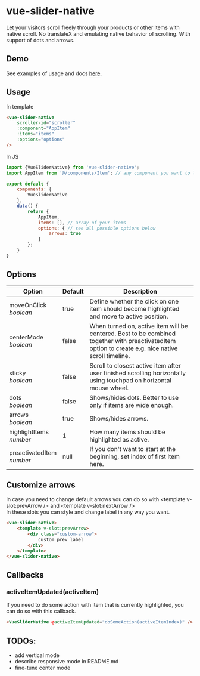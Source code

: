 # vue-slider-native
Let your visitors scroll freely through your products or other items with native scroll.
No translateX and emulating native behavior of scrolling. With support of dots and arrows.

## Demo
See examples of usage and docs [here](https://isobar-cz.github.io/vue-slider-native/).

## Usage
In template
```html
<vue-slider-native
    scroller-id="scroller" 
    :component="AppItem" 
    :items="items"
    :options="options"
/>
```
In JS
```js
import {VueSliderNative} from 'vue-slider-native';
import AppItem from '@/components/Item'; // any component you want to loop

export default {
    components: {
        VueSliderNative
    },
    data() {
        return {
            AppItem,
            items: [], // array of your items
            options: { // see all possible options below
                arrows: true
            }
        };
    }
}
```
## Options

| Option                     	| Default 	| Description                                                                                                                                         	|
|----------------------------	|---------	|-----------------------------------------------------------------------------------------------------------------------------------------------------	|
| moveOnClick<br>_boolean_     	| true    	| Define whether the click on one item should become highlighted and move to active position.                                                         	|
| centerMode<br>_boolean_      	| false   	| When turned on, active item will be centered. Best to be combined together with preactivatedItem option to create e.g. nice native scroll timeline. 	|
| sticky<br>_boolean_          	| false   	| Scroll to closest active item after user finished scrolling horizontally using touchpad on horizontal mouse wheel.                                  	|
| dots<br>_boolean_            	| false   	| Shows/hides dots. Better to use only if items are wide enough.                                                                                      	|
| arrows<br>_boolean_          	| true    	| Shows/hides arrows.                                                                                                                                 	|
| highlightItems<br>_number_   	| 1       	| How many items should be highlighted as active.                                                                                                     	|
| preactivatedItem<br>_number_ 	| null    	| If you don't want to start at the beginning, set index of first item here.                                                                          	|

## Customize arrows
In case you need to change default arrows you can do so with &lt;template v-slot:prevArrow /&gt; and &lt;template v-slot:nextArrow /&gt;
<br>In these slots you can style and change label in any way you want.
```html
<vue-slider-native>
	<template v-slot:prevArrow>
		<div class="custom-arrow">
			custom prev label
		</div>
	</template>
</vue-slider-native>
```

## Callbacks
### activeItemUpdated(activeItem)
If you need to do some action with item that is currently highlighted, you can do so with this callback.
```html
<VueSliderNative @activeItemUpdated="doSomeAction(activeItemIndex)" />
```

## TODOs:
- add vertical mode
- describe responsive mode in README.md
- fine-tune center mode 
